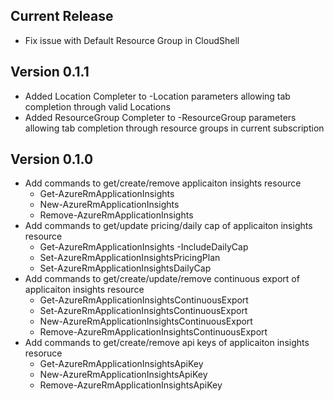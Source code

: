 <!--
    Please leave this section at the top of the change log.

    Changes for the current release should go under the section titled "Current Release", and should adhere to the following format:

    ## Current Release
    * Overview of change #1
        - Additional information about change #1
    * Overview of change #2
        - Additional information about change #2
        - Additional information about change #2
    * Overview of change #3
    * Overview of change #4
        - Additional information about change #4

    ## YYYY.MM.DD - Version X.Y.Z (Previous Release)
    * Overview of change #1
        - Additional information about change #1
-->
## Current Release
* Fix issue with Default Resource Group in CloudShell

## Version 0.1.1
* Added Location Completer to -Location parameters allowing tab completion through valid Locations
* Added ResourceGroup Completer to -ResourceGroup parameters allowing tab completion through resource groups in current subscription

## Version 0.1.0
* Add commands to get/create/remove applicaiton insights resource
    - Get-AzureRmApplicationInsights 
    - New-AzureRmApplicationInsights
    - Remove-AzureRmApplicationInsights
* Add commands to get/update pricing/daily cap of applicaiton insights resource        
    - Get-AzureRmApplicationInsights -IncludeDailyCap
    - Set-AzureRmApplicationInsightsPricingPlan
    - Set-AzureRmApplicationInsightsDailyCap
* Add commands to get/create/update/remove continuous export of applicaiton insights resource
	- Get-AzureRmApplicationInsightsContinuousExport
	- Set-AzureRmApplicationInsightsContinuousExport
    - New-AzureRmApplicationInsightsContinuousExport
	- Remove-AzureRmApplicationInsightsContinuousExport
* Add commands to get/create/remove api keys of applicaiton insights resoruce
	- Get-AzureRmApplicationInsightsApiKey
	- New-AzureRmApplicationInsightsApiKey
	- Remove-AzureRmApplicationInsightsApiKey
